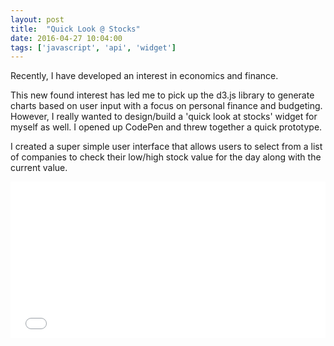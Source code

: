 ```yaml
---
layout: post
title:  "Quick Look @ Stocks"
date: 2016-04-27 10:04:00
tags: ['javascript', 'api', 'widget']
---
```


Recently, I have developed an interest in economics and finance.

This new found interest has led me to pick up the d3.js library to generate charts based on user input with a focus on personal finance and budgeting. However, I really wanted to design/build a 'quick look at stocks' widget for myself as well. I opened up CodePen and threw together a quick prototype.

I created a super simple user interface that allows users to select from a list of companies to check their low/high stock value for the day along with the current value.

<iframe height='250' scrolling='no' src='//codepen.io/sceendy/embed/NNwzad/?height=250&theme-id=11022&default-tab=result' frameborder='no' allowtransparency='true' allowfullscreen='true' style='width: 100%;'>See the Pen <a href='http://codepen.io/sceendy/pen/NNwzad/'> stock info</a> by Cindy Juarez (<a href='http://codepen.io/sceendy'>@sceendy</a>) on <a href='http://codepen.io'>CodePen</a>.
</iframe>
